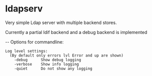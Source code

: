 # ldapserv
Very simple Ldap server with multiple backend stores.

Currently a partial ldif backend and a debug backend is implemented

-- Options for commandline:
```
Log level settings:
  (By default only errors lvl Error and up are shown)
    -debug      Show debug logging
    -verbose    Show info logging
    -quiet      Do not show any logging

